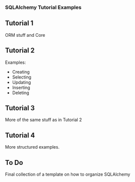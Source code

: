 ### SQLAlchemy Tutorial Examples

## Tutorial 1
ORM stuff and Core

## Tutorial 2
Examples:
* Creating
* Selecting
* Updating
* Inserting
* Deleting

## Tutorial 3
More of the same stuff as in Tutorial 2

## Tutorial 4
More structured examples.

## To Do
Final collection of a template on how to organize SQLAlchemy